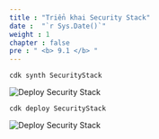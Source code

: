 ```yaml
---
title : "Triển khai Security Stack"
date :  "`r Sys.Date()`" 
weight : 1
chapter : false
pre : " <b> 9.1 </b> "
---
```

````
cdk synth SecurityStack    
````

![Deploy Security Stack](/images/9.AWS_CDK_–_Deploying_Stacks/9.1.Deploy_Security_Stack/DeploySecurityStack1.png?width=90pc)

````
cdk deploy SecurityStack    
````
![Deploy Security Stack](/images/9.AWS_CDK_–_Deploying_Stacks/9.1.Deploy_Security_Stack/DeploySecurityStack2.png)